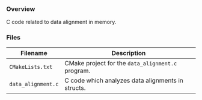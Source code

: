 ### Overview

C code related to data alignment in memory.

### Files

| Filename           | Description                                       |
|--------------------|---------------------------------------------------|
| `CMakeLists.txt`   | CMake project for the `data_alignment.c` program. |
| `data_alignment.c` | C code which analyzes data alignments in structs. |